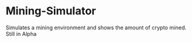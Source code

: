 # Mining-Simulator
Simulates a mining environment and shows the amount of crypto mined. Still in Alpha
